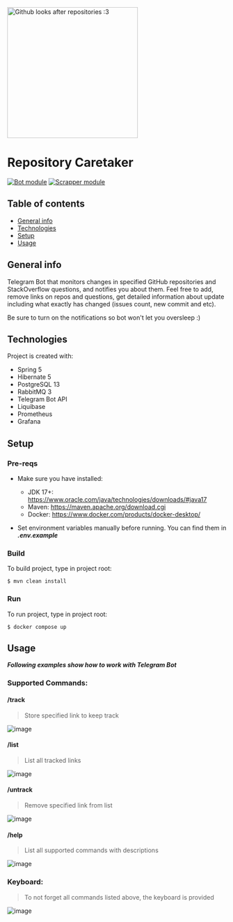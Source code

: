 <img src="https://github.com/EmiAsk/repo-caretaker/assets/74973350/255b1cf9-cadf-4327-b669-a546fb6ae0b1" alt="Github looks after repositories :3" width="300px">

# Repository Caretaker


[![Bot module](https://github.com/EmiAsk/repo-caretaker/actions/workflows/bot.yml/badge.svg)](https://github.com/EmiAsk/repo-caretaker/actions/workflows/bot.yml)
[![Scrapper module](https://github.com/EmiAsk/repo-caretaker/actions/workflows/scrapper.yml/badge.svg)](https://github.com/EmiAsk/repo-caretaker/actions/workflows/scrapper.yml)


## Table of contents
* [General info](#general-info)
* [Technologies](#technologies)
* [Setup](#setup)
* [Usage](#usage)

## General info
Telegram Bot that monitors changes in specified GitHub repositories and StackOverflow questions, and notifies you about them. Feel free to add, remove links on repos and questions, get detailed information about update including what exactly has changed (issues count, new commit and etc).

Be sure to turn on the notifications so bot won't let you oversleep :)
	
## Technologies
Project is created with:
* Spring 5
* Hibernate 5
* PostgreSQL 13
* RabbitMQ 3
* Telegram Bot API
* Liquibase
* Prometheus
* Grafana
	
## Setup
### Pre-reqs
* Make sure you have installed:
	* JDK 17+: https://www.oracle.com/java/technologies/downloads/#java17
	* Maven: https://maven.apache.org/download.cgi
	* Docker: https://www.docker.com/products/docker-desktop/

* Set environment variables manually before running. You can find them in ***.env.example***

### Build
To build project, type in project root:

```$ mvn clean install```

### Run
To run project, type in project root:

```$ docker compose up```

## Usage
***Following examples show how to work with Telegram Bot***

### Supported Commands:
#### /track
> Store specified link to keep track

![image](https://github.com/EmiAsk/repo-caretaker/assets/74973350/ecb39cb1-c244-4a86-a7ab-0b8a2a37eedc)

#### /list
> List all tracked links

![image](https://github.com/EmiAsk/repo-caretaker/assets/74973350/9ee2dcec-5af5-4fa3-9e3d-c2a01624e0f5)

#### /untrack
> Remove specified link from list

![image](https://github.com/EmiAsk/repo-caretaker/assets/74973350/d736c075-23dd-44cf-9c57-3abc4b2b09e7)

#### /help
> List all supported commands with descriptions

![image](https://github.com/EmiAsk/repo-caretaker/assets/74973350/85d432c0-7b15-4ce1-ab0f-e225f696f70a)


### Keyboard:
> To not forget all commands listed above, the keyboard is provided

![image](https://github.com/EmiAsk/repo-caretaker/assets/74973350/c5f94d1f-0ff9-474a-8c06-4fcbfa9df7a0)


